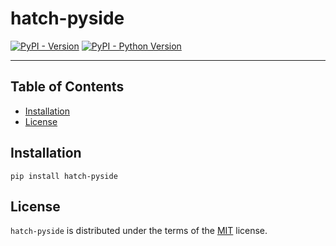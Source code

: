 # hatch-pyside

[![PyPI - Version](https://img.shields.io/pypi/v/hatch-pyside.svg)](https://pypi.org/project/hatch-pyside)
[![PyPI - Python Version](https://img.shields.io/pypi/pyversions/hatch-pyside.svg)](https://pypi.org/project/hatch-pyside)

-----

## Table of Contents

- [Installation](#installation)
- [License](#license)

## Installation

```console
pip install hatch-pyside
```

## License

`hatch-pyside` is distributed under the terms of the [MIT](https://spdx.org/licenses/MIT.html) license.
